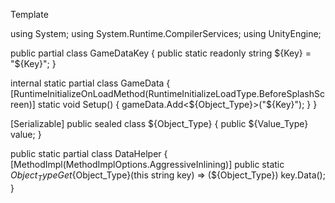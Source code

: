 Template

using System;
using System.Runtime.CompilerServices;
using UnityEngine;


public partial class GameDataKey
{
  public static readonly string ${Key} = "${Key}";
}

internal static partial class GameData
{
  [RuntimeInitializeOnLoadMethod(RuntimeInitializeLoadType.BeforeSplashScreen)]
  static void Setup()
  {
    gameData.Add<${Object_Type}>("${Key}");
  }
}


[Serializable]
public sealed class ${Object_Type}
{
  public ${Value_Type} value;
}


public static partial class DataHelper
{
  [MethodImpl(MethodImplOptions.AggressiveInlining)]
  public static ${Object_Type} Get${Object_Type}(this string key) => (${Object_Type}) key.Data();
}
